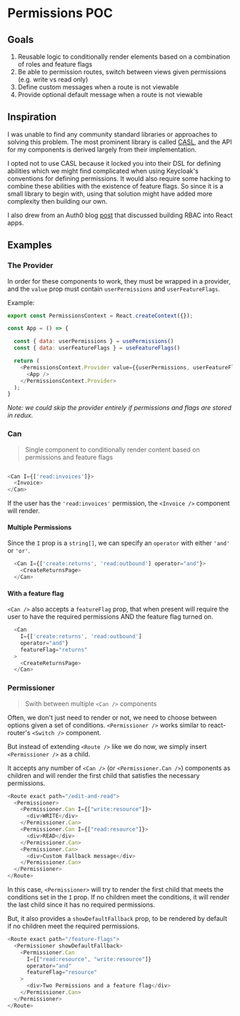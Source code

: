 # Permissions POC

## Goals
1. Reusable logic to conditionally render elements based on a combination of roles and feature flags
2. Be able to permission routes, switch between views given permissions (e.g. write vs read only)
3. Define custom messages when a route is not viewable
4. Provide optional default message when a route is not viewable

## Inspiration
I was unable to find any community standard libraries or approaches to solving this problem. The most prominent library is called [CASL](https://github.com/stalniy/casl/tree/master/packages/casl-react), and the API for my components is derived largely from their implementation. 

I opted not to use CASL because it locked you into their DSL for defining abilities which we might find complicated when using Keycloak's conventions for defining permissions. It would also require some hacking to combine these abilities with the existence of feature flags. So since it is a small library to begin with, using that solution might have added more complexity then building our own.

I also drew from an Auth0 blog [post](https://auth0.com/blog/role-based-access-control-rbac-and-react-apps/) that discussed building RBAC into React apps.

## Examples

### The Provider
In order for these components to work, they must be wrapped in a provider, and the `value` prop must contain `userPermissions` and `userFeatureFlags`.

Example:

```javascript
export const PermissionsContext = React.createContext({});

const App = () => {

  const { data: userPermissions } = usePermissions()
  const { data: userFeatureFlags } = useFeatureFlags()

  return (
    <PermissionsContext.Provider value={{userPermissions, userFeatureFlags }} >
      <App />
    </PermissionsContext.Provider>
  );
}

```
*Note: we could skip the provider entirely if permissions and flags are stored in redux.*

### Can
>Single component to conditionally render content based on permissions and feature flags

```javascript

<Can I={['read:invoices']}>
  <Invoice>
</Can>

```
If the user has the `'read:invoices'` permission, the `<Invoice />` component will render.

#### Multiple Permissions

Since the `I` prop is a `string[]`, we can specify an `operator` with either `'and'` or `'or'`.

```javascript
  <Can I={['create:returns', 'read:outbound'] operator="and"}>
    <CreateReturnsPage>
  </Can>
```

#### With a feature flag
`<Can />` also accepts a `featureFlag` prop, that when present will require the user to have the required permissions AND the feature flag turned on.

```javascript
  <Can 
    I={['create:returns', 'read:outbound']
    operator="and"}
    featureFlag="returns"
  >
    <CreateReturnsPage>
  </Can>
```

### Permissioner
>Swith between multiple `<Can />` components

Often, we don't just need to render or not, we need to choose between options given a set of conditions. `<Permissioner />` works similar to react-router's `<Switch />` component.

But instead of extending `<Route />` like we do now, we simply insert `<Permissioner />` as a child.

It accepts any number of `<Can />` (or `<Permissioner.Can />`) components as children and will render the first child that satisfies the necessary permissions.

```javascript
<Route exact path="/edit-and-read">
  <Permissioner>
    <Permissioner.Can I={["write:resource"]}>
      <div>WRITE</div>
    </Permissioner.Can>
    <Permissioner.Can I={["read:resource"]}>
      <div>READ</div>
    </Permissioner.Can>
    <Permissioner.Can>
      <div>Custom Fallback message</div>
    </Permissioner.Can>
  </Permissioner>
</Route>
```

In this case, `<Permissioner>` will try to render the first child that meets the conditions set in the `I` prop. If no children meet the conditions, it will render the last child since it has no required permissions.

But, it also provides a `showDefaultFallback` prop, to be rendered by default if no children meet the required permissions.

```javascript
<Route exact path="/feature-flags">
  <Permissioner showDefaultFallback>
    <Permissioner.Can 
      I={["read:resource", "write:resource"]}
      operator="and"
      featureFlag="resource"
    >
      <div>Two Permissions and a feature flag</div>
    </Permissioner.Can>
  </Permissioner>
</Route>
```

